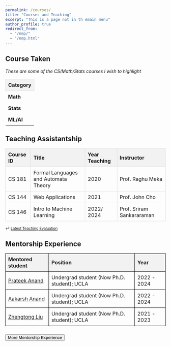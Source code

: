 ```yaml
---
permalink: /courses/
title: "Courses and Teaching"
excerpt: "This is a page not in th emain menu"
author_profile: true
redirect_from: 
  - "/nmp/"
  - "/nmp.html"
---
```




<!-- Boyang's Principal Component No-Linear Decomposition:
======
1. I live in Tianjin (very close to Beijing), China, but my hometown is Inner Mongolia.
2. I am fun of anime. I believe anime is the most direct way to convey certain meaning without any noise (for example the limitation of the acting skill, the limitation of physical camera).  -->


## Course Taken

<em>These are some of the CS/Math/Stats courses I wish to highlight </em>

<style>
    table {
        border-collapse: collapse;
        width: 100%;
    }

    th, td {
        border: 1px solid #ddd;
        padding: 8px;
        text-align: left;
    }

    th {
        background-color: #f2f2f2;
        position: sticky;
        top: 0;
        z-index: 1;
    }

    .collapsible {
        cursor: pointer;
        padding: 8px;
        width: 50px;
        border: none;
        text-align: left;
        outline: none;
        font-weight: bold;
    }

    .active, .collapsible:hover {
        background-color: #f1f1f1;
    }

    .content {
        padding: 0;
        display: none;
        overflow: hidden;
    }

    .content table {
        margin: 0;
        width: 100%;
        table-layout: fixed;
    }

    .content th, .content td {
        padding: 8px;
        font-size: 1.2em;
        overflow: hidden;
        text-overflow: ellipsis;
        white-space: nowrap;
    }

    .course-id-col {
        width: 15%;
    }

    .title-col {
        width: 45%;
    }

    .year-col {
        width: 10%;
    }

    .instructor-col {
        width: 30%;
    }

    .content td:hover {
        white-space: normal;
        word-wrap: break-word;
        background-color: #f8f8f8;
    }

    .math-content th {
        border-top: 3px solid #4CAF50;
    }

    .stats-content th {
        border-top: 3px solid #2196F3;
    }

    .ml-content th {
        border-top: 3px solid #9C27B0;
    }
</style>

<div class="courses-container">
    <table>
        <tr>
            <th>Category</th>
        </tr>
        <tr>
            <td class="collapsible" onclick="toggleContent(this)">Math</td>
            <td colspan="4" class="content math-content">
                <table>
                    <tr>
                        <th class="course-id-col">Course ID</th>
                        <th class="title-col">Title</th>
                        <th class="year-col">Year</th>
                        <th class="instructor-col">Instructor</th>
                    </tr>
                    <tr>
                        <td>01-(Math)-428</td>
                        <td>Graph Theory</td>
                        <td>2017</td>
                        <td>Dr. Surya Teja Gavva</td>
                    </tr>
                    <tr>
                        <td>01-(Math)-311</td>
                        <td>Real Analysis</td>
                        <td>2019</td>
                        <td>Prof. John man shun Ma</td>
                    </tr>
                    <tr>
                        <td>01-(Math)-373</td>
                        <td>Numerical Analysis</td>
                        <td>2019</td>
                        <td>Dr. Shane D. Kepley</td>
                    </tr>
                </table>
            </td>
        </tr>
        <tr>
            <td class="collapsible" onclick="toggleContent(this)">Stats</td>
            <td colspan="4" class="content stats-content">
                <table>
                    <tr>
                        <th class="course-id-col">Course ID</th>
                        <th class="title-col">Title</th>
                        <th class="year-col">Year</th>
                        <th class="instructor-col">Instructor</th>
                    </tr>
                    <tr>
                        <td>Stats 201C</td>
                        <td>Advanced Modeling and Inference</td>
                        <td>2020</td>
                        <td>Prof. Qing Zhou</td>
                    </tr>
                    <tr>
                        <td>Stats 200B</td>
                        <td>Theoretical Stats</td>
                        <td>2021</td>
                        <td>Prof. Arash A. Amini</td>
                    </tr>
                    <tr>
                        <td>Stats 200C</td>
                        <td>High Dimensional Stats</td>
                        <td>2021</td>
                        <td>Prof. Arash A. Amini</td>
                    </tr>
                </table>
            </td>
        </tr>
        <tr>
            <td class="collapsible" onclick="toggleContent(this)">ML/AI</td>
            <td colspan="4" class="content ml-content">
                <table>
                    <tr>
                        <th class="course-id-col">Course ID</th>
                        <th class="title-col">Title</th>
                        <th class="year-col">Year</th>
                        <th class="instructor-col">Instructor</th>
                    </tr>
                    <tr>
                        <td>ECE 236B</td>
                        <td>Convex Optimization</td>
                        <td>2020</td>
                        <td>Prof. Lieven Vandenberghe</td>
                    </tr>
                    <tr>
                        <td>CS/CM 226</td>
                        <td>Machine Learning for Bioinformatics</td>
                        <td>2019</td>
                        <td>Prof. Sriram Sankararaman</td>
                    </tr>
                    <tr>
                        <td>01-(CS)-440</td>
                        <td>Artificial Intelligent</td>
                        <td>2018</td>
                        <td>Prof. Abdeslam Boularias</td>
                    </tr>
                    <tr>
                        <td>CS 260</td>
                        <td>Machine Learning Algorithms</td>
                        <td>2021</td>
                        <td>Prof. Quanquan Gu</td>
                    </tr>
                    <tr>
                        <td>CS 269</td>
                        <td>Large Scale Machine Learning</td>
                        <td>2021</td>
                        <td>Prof. Baharan Mirzasoleiman</td>
                    </tr>
                    <tr>
                        <td>CS 267A</td>
                        <td>Probabilistic Programming and Relational Learning</td>
                        <td>2022</td>
                        <td>Prof. Guy Van den Broeck</td>
                    </tr>
                    <tr>
                        <td>CS 261</td>
                        <td>Deep Generative Models</td>
                        <td>2024</td>
                        <td>Prof. Aditya Grover</td>
                    </tr>
                </table>
            </td>
        </tr>
    </table>
</div>

<script>
function toggleContent(element) {
    element.classList.toggle("active");
    var content = element.nextElementSibling;
    if (content.style.display === "block") {
        content.style.display = "none";
    } else {
        content.style.display = "block";
    }
}

document.addEventListener('DOMContentLoaded', function() {
    var contents = document.getElementsByClassName("content");
    for(var i = 0; i < contents.length; i++) {
        contents[i].style.display = "none";
    }
});
</script>


<!-- | Course ID     | Title       | Year Taken  | Instructor  |
| -----------   | ----------- | ----------- | ----------- |
| 01-(Math)-428   | Graph Theory    | 2017 (Undergrad)  | Dr. Surya Teja Gavva |
| 01-(Math)-311    | Real Analysis      | 2019 (Undergrad)   | Prof. John man shun Ma |
| 01-(Math)-373   | Numerical Analysis        | 2019 (Undergrad)   | Dr. Shane D. Kepley |
| Stats 201C  | Advanced Modeling and Inference  | 2020  | Prof. Qing Zhou |
| Stats 200B  | Theoretical Stats  | 2021  | Prof. Arash A. Amini |
| 01-(CS)-440   | Artificial Intelligent    | 2018 (Undergrad)  | Prof. Abdeslam Boularias|
| Stats 200C  | High Dimensional Stats  | 2021  | Prof. Arash A. Amini |
| ECE 236B  | Convex Optimization   | 2020  | Prof. Lieven Vandenberghe |
| CS/CM 226  | Machine Learning for Bioinformatics   | 2019  | Prof. Sriram Sankararaman |
| CS 260 | Machine Learning Algorithms | 2021 | Prof. Quanquan Gu |
| CS 269 | Large Scale Machine Learning | 2021 | Prof. Baharan Mirzasoleiman |
| CS 267A | Probabilistic Programming and Relational Learning | 2022 | Prof. Guy Van den Broeck |
| CS 261 | Deep Generative Models | 2024 | Prof. Aditya Grover | -->

## Teaching Assistantship

| Course ID     | Title       | Year Teaching  | Instructor  |
| -----------   | ----------- | ----------- | ----------- |
| CS 181 | Formal Languages and Automata Theory    | 2020  | Prof. Raghu Meka|
| CS 144 | Web Applications      | 2021   | Prof. John Cho |
| CS 146 | Intro to Machine Learning | 2022/ 2024 | Prof. Sriram Sankararaman |

<small>↩︎ [Latest Teaching Evaluation](../files/FU_B._-_24W_COM_SCI_M146_DIS_1H.pdf)</small>

## Mentorship Experience

<!-- | Mentored student | Position        | Year              |
| ---------------- | ----------------|  ---------------- | 
| [Prateek Anand](https://www.linkedin.com/in/prateek-anand-21431a1b4/) | Undergrad student (Now Ph.D. student); UCLA      | 2022 - 2024   |
| [Aakarsh Anand](https://www.linkedin.com/in/aakarsh-anand-8943211b4/) | Undergrad student (Now Ph.D. student); UCLA      | 2022 - 2024   |
| [Zhengtong Liu](https://zhengtong-liu.github.io/) | Undergrad student (Now Ph.D. student); UCLA      | 2021 - 2023   |
| Henry Koelling | Undergrad student; Carleton College      | 2021   |
| Nicholas Liu | Undergrad student; Brown University      | 2021   |
| Trong Pham | Undergrad student; California State University, Fullerton      | 2021   |
| Kevin Delao | Master student; California State University Los Angeles    | 2020  |
| Maya Singh | Undergrad student; UCLA      | 2020   | -->
<table style="width: 100%; border-collapse: collapse;">
  <thead>
    <tr>
      <th style="border: 1px solid black; padding: 8px; text-align: left;">Mentored student</th>
      <th style="border: 1px solid black; padding: 8px; text-align: left;">Position</th>
      <th style="border: 1px solid black; padding: 8px; text-align: left;">Year</th>
    </tr>
  </thead>
  <tbody>
    <tr>
      <td style="border: 1px solid black; padding: 8px;"><a href="https://www.linkedin.com/in/prateek-anand-21431a1b4/">Prateek Anand</a></td>
      <td style="border: 1px solid black; padding: 8px;">Undergrad student (Now Ph.D. student); UCLA</td>
      <td style="border: 1px solid black; padding: 8px;">2022 - 2024</td>
    </tr>
    <tr>
      <td style="border: 1px solid black; padding: 8px;"><a href="https://www.linkedin.com/in/aakarsh-anand-8943211b4/">Aakarsh Anand</a></td>
      <td style="border: 1px solid black; padding: 8px;">Undergrad student (Now Ph.D. student); UCLA</td>
      <td style="border: 1px solid black; padding: 8px;">2022 - 2024</td>
    </tr>
    <tr>
      <td style="border: 1px solid black; padding: 8px;"><a href="https://zhengtong-liu.github.io/">Zhengtong Liu</a></td>
      <td style="border: 1px solid black; padding: 8px;">Undergrad student (Now Ph.D. student); UCLA</td>
      <td style="border: 1px solid black; padding: 8px;">2021 - 2023</td>
    </tr>
  </tbody>
</table>

<div style="margin-top: 10px;">
  <button onclick="toggleMoreMentorship()" id="toggleButton" style="margin-top: 10px;">More Mentorship Experience</button>
  <div id="moreMentorship" style="display: none; margin-top: 10px;">
    <table style="width: 100%; border-collapse: collapse;">
      <thead>
        <tr>
          <th style="border: 1px solid black; padding: 8px; text-align: left;">Mentored student</th>
          <th style="border: 1px solid black; padding: 8px; text-align: left;">Position</th>
          <th style="border: 1px solid black; padding: 8px; text-align: left;">Year</th>
        </tr>
      </thead>
      <tbody>
        <tr>
          <td style="border: 1px solid black; padding: 8px;">Henry Koelling</td>
          <td style="border: 1px solid black; padding: 8px;">Undergrad student; Carleton College</td>
          <td style="border: 1px solid black; padding: 8px;">2021</td>
        </tr>
        <tr>
          <td style="border: 1px solid black; padding: 8px;">Nicholas Liu</td>
          <td style="border: 1px solid black; padding: 8px;">Undergrad student; Brown University</td>
          <td style="border: 1px solid black; padding: 8px;">2021</td>
        </tr>
        <tr>
          <td style="border: 1px solid black; padding: 8px;">Trong Pham</td>
          <td style="border: 1px solid black; padding: 8px;">Undergrad student; California State University, Fullerton</td>
          <td style="border: 1px solid black; padding: 8px;">2021</td>
        </tr>
        <tr>
          <td style="border: 1px solid black; padding: 8px;">Kevin Delao</td>
          <td style="border: 1px solid black; padding: 8px;">Master student; California State University Los Angeles</td>
          <td style="border: 1px solid black; padding: 8px;">2020</td>
        </tr>
        <tr>
          <td style="border: 1px solid black; padding: 8px;">Maya Singh</td>
          <td style="border: 1px solid black; padding: 8px;">Undergrad student; UCLA</td>
          <td style="border: 1px solid black; padding: 8px;">2020</td>
        </tr>
      </tbody>
    </table>
  </div>
</div>

<script>
  function toggleMoreMentorship() {
    const moreMentorship = document.getElementById("moreMentorship");
    const toggleButton = document.getElementById("toggleButton");
    if (moreMentorship.style.display === "none") {
      moreMentorship.style.display = "block";
      toggleButton.textContent = "Less Mentorship Experience";
    } else {
      moreMentorship.style.display = "none";
      toggleButton.textContent = "More Mentorship Experience";
    }
  }
</script>


